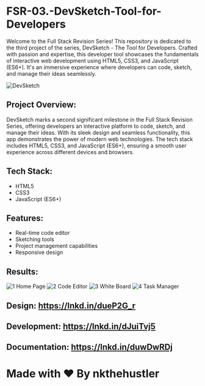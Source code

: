 # FSR-03.-DevSketch-Tool-for-Developers

Welcome to the Full Stack Revision Series! This repository is dedicated to the third project of the series, DevSketch - The Tool for Developers. Crafted with passion and expertise, this developer tool showcases the fundamentals of interactive web development using HTML5, CSS3, and JavaScript (ES6+). It's an immersive experience where developers can code, sketch, and manage their ideas seamlessly.

![DevSketch](https://github.com/nkthehustler/FSR-03.-DevSketch-Tool-For-Developers/assets/66864065/28dcefc3-ad27-4f4b-acc4-e29bfd14b6de)

## Project Overview:
DevSketch marks a second significant milestone in the Full Stack Revision Series, offering developers an interactive platform to code, sketch, and manage their ideas. With its sleek design and seamless functionality, this app demonstrates the power of modern web technologies. The tech stack includes HTML5, CSS3, and JavaScript (ES6+), ensuring a smooth user experience across different devices and browsers.

## Tech Stack:
- HTML5
- CSS3
- JavaScript (ES6+)

## Features:
- Real-time code editor
- Sketching tools
- Project management capabilities
- Responsive design

## Results:
![1  Home Page](https://github.com/nkthehustler/FSR-03.-DevSketch-Tool-For-Developers/assets/66864065/0d663f99-1c39-4562-a243-9cc0fec931cd)
![2  Code Editor](https://github.com/nkthehustler/FSR-03.-DevSketch-Tool-For-Developers/assets/66864065/306b3eee-b3ca-4293-a55b-9c9a292b2d56)
![3  White Board](https://github.com/nkthehustler/FSR-03.-DevSketch-Tool-For-Developers/assets/66864065/ae3e9284-00fe-4c43-9a61-40fa4b4d3e0c)
![4  Task Manager](https://github.com/nkthehustler/FSR-03.-DevSketch-Tool-For-Developers/assets/66864065/a7e13651-ff87-4ff3-9713-42529beb3c57)


## Design: https://lnkd.in/dueP2G_r
## Development: https://lnkd.in/dJuiTvj5
## Documentation: https://lnkd.in/duwDwRDj

# Made with ❤ By nkthehustler

